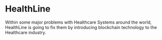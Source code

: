 # HealthLine
Within some major problems with Healthcare Systems around the world, HealthLine is going to fix them by introducing blockchain technology to the Healthcare industry.

